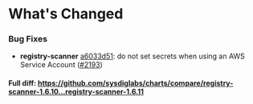 # What's Changed

### Bug Fixes
- **registry-scanner** [a6033d51](https://github.com/sysdiglabs/charts/commit/a6033d51a251699b58e5f822b608707141f41496): do not set secrets when using an AWS Service Account  ([#2193](https://github.com/sysdiglabs/charts/issues/2193))
#### Full diff: https://github.com/sysdiglabs/charts/compare/registry-scanner-1.6.10...registry-scanner-1.6.11
